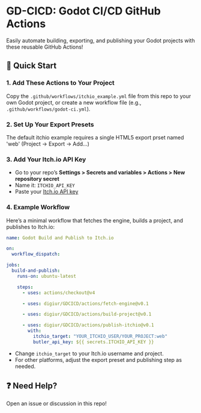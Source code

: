 # GD-CICD: Godot CI/CD GitHub Actions

Easily automate building, exporting, and publishing your Godot projects with these reusable GitHub Actions!

## 🚀 Quick Start

### 1. **Add These Actions to Your Project**

Copy the `.github/workflows/itchio_example.yml` file from this repo to your own Godot project, or create a new workflow file (e.g., `.github/workflows/godot-ci.yml`).

### 2. **Set Up Your Export Presets**

The default itchio example requires a single HTML5 export prset named 'web' (Project -> Export -> Add...)

### 3. **Add Your Itch.io API Key**

- Go to your repo’s **Settings > Secrets and variables > Actions > New repository secret**
- Name it: `ITCHIO_API_KEY`
- Paste your [Itch.io API key](https://itch.io/user/settings/api-keys)

### 4. **Example Workflow**

Here’s a minimal workflow that fetches the engine, builds a project, and publishes to Itch.io:

```yaml
name: Godot Build and Publish to Itch.io

on:
  workflow_dispatch:

jobs:
  build-and-publish:
    runs-on: ubuntu-latest

    steps:
      - uses: actions/checkout@v4

      - uses: digiur/GDCICD/actions/fetch-engine@v0.1

      - uses: digiur/GDCICD/actions/build-project@v0.1

      - uses: digiur/GDCICD/actions/publish-itchio@v0.1
        with:
          itchio_target: "YOUR_ITCHIO_USER/YOUR_PROJECT:web"
          butler_api_key: ${{ secrets.ITCHIO_API_KEY }}
```

- Change `itchio_target` to your Itch.io username and project.
- For other platforms, adjust the export preset and publishing step as needed.

## ❓ Need Help?

Open an issue or discussion in this repo!
